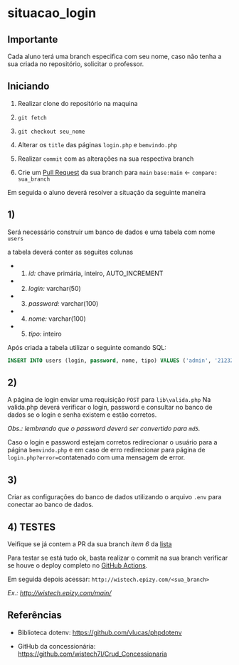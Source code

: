 # situacao_login

## Importante
Cada aluno terá uma branch especifica com seu nome, caso não tenha a sua criada no repositório, solicitar o professor.

## Iniciando

1) Realizar clone do repositório na maquina
2) `git fetch`
3) `git checkout seu_nome`
4) Alterar os `title` das páginas `login.php` e `bemvindo.php`
5) Realizar `commit` com as alterações na sua respectiva branch 

6) Crie um [Pull Request](https://github.com/wistech7l/situacao_login/compare) da sua branch para `main`
`base:main` <- `compare: sua_branch`


Em seguida o aluno deverá resolver a situação da seguinte maneira

## 1) 
Será necessário construir um banco de dados e uma tabela com nome `users`

a tabela deverá conter as seguites colunas 
* 1) *id:* chave primária, inteiro, AUTO_INCREMENT
* 2) *login:* varchar(50)
* 3) *password:* varchar(100)
* 4) *nome:* varchar(100)
* 5) *tipo:* inteiro

Após criada a tabela utilizar o seguinte comando SQL:

``` SQL
INSERT INTO users (login, password, nome, tipo) VALUES ('admin', '21232f297a57a5a743894a0e4a801fc3', 'Administrador', 1);
```


## 2) 
A página de login enviar uma requisição `POST` para `lib\valida.php`
Na valida.php deverá verificar o login, password e consultar no banco de dados se o login e senha existem e estão corretos.

_Obs.: lembrando que o password deverá ser convertido para `md5`._

Caso o login e password estejam corretos redirecionar o usuário para a página `bemvindo.php` e em caso de erro redirecionar para página de `login.php?error=`contatenado com uma mensagem de error.

## 3)

Criar as configurações do banco de dados utilizando o arquivo `.env` para conectar ao banco de dados. 

## 4) TESTES

Veifique se já contem a PR da sua branch 
_item 6_ da [lista](https://github.com/wistech7l/situacao_login#iniciando) 

Para testar se está tudo ok, basta realizar o commit na sua branch verificar se houve o deploy completo
no [GitHub Actions](https://github.com/wistech7l/situacao_login/actions).

Em seguida depois acessar: 
`http://wistech.epizy.com/<sua_branch>`

_Ex.: http://wistech.epizy.com/main/_

## Referências

* Biblioteca dotenv: https://github.com/vlucas/phpdotenv

* GitHub da concessionária: https://github.com/wistech7l/Crud_Concessionaria